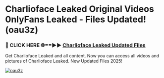 # Charlioface Leaked Original Videos 0nlyFans Leaked - Files Updated! (oau3z)

<h3>🔴 CLICK HERE 🌐==►► <a href="https://tinyurl.com/2m67pmp6" rel="nofollow">Charlioface Leaked Updated Files</a></h3>

Get Charlioface Leaked and all content. Now you can access all videos and pictures of Charlioface Leaked. New Updated Files 2025!

[![oau3z](https://i.imgur.com/H4QAA4z.gif)](https://tinyurl.com/2m67pmp6)